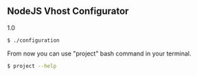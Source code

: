 ## NodeJS Vhost Configurator
1.0

```sh
$ ./configuration
```

From now you can use "project" bash command in your terminal.

```sh
$ project --help
```